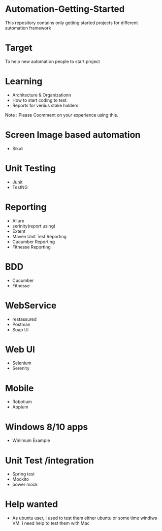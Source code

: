 # Automation-Getting-Started
This repository contains only getting started projects for different automation framework

# Target 
To help new automation people to start project 

# Learning 
- Architecture & Organizationn
- How to start coding to test.
- Reports for veriius stake holders 

Note : Please Coomment on your experience using this.

# Screen Image based automation 
- Sikuli

# Unit Testing 
- Junit
- TestNG

# Reporting 
- Allure
- serinity(report using)
- Extent
- Maven Unit Test Reporting 
- Cucumber Reporting
- Fitnesse Reporting

# BDD 
- Cucumber
- Fitnesse

# WebService 
- restassured
- Postman
- Soap UI

# Web UI
- Selenium
- Serenity

# Mobile
- Robotium
- Appium

# Windows 8/10 apps
 - Winimum Example 

# Unit Test /integration 
- Spring test
- Mockito
- power mock 

# Help wanted
- As ubuntu user, i used to test them either ubuntu or some time windiws VM. I need help to test them with Mac
